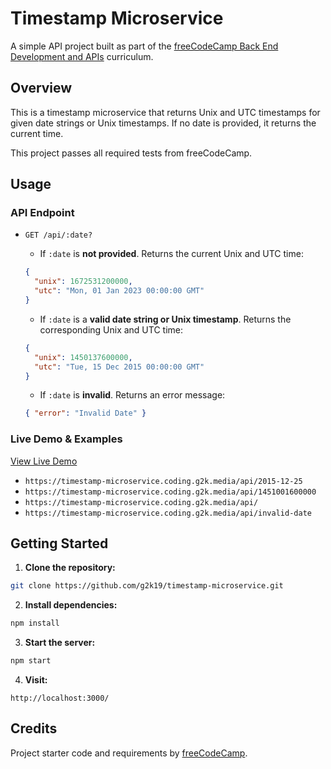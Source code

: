 # Timestamp Microservice

A simple API project built as part of the [freeCodeCamp Back End Development and APIs](https://www.freecodecamp.org/learn/back-end-development-and-apis/) curriculum.

## Overview

This is a timestamp microservice that returns Unix and UTC timestamps for given date strings or Unix timestamps. If no date is provided, it returns the current time.

This project passes all required tests from freeCodeCamp.

## Usage

### API Endpoint

- `GET /api/:date?`

    - If `:date` is **not provided**. Returns the current Unix and UTC time:
    
    ```json
    {
      "unix": 1672531200000,
      "utc": "Mon, 01 Jan 2023 00:00:00 GMT"
    }
    ```

    - If `:date` is a **valid date string or Unix timestamp**. Returns the corresponding Unix and UTC time:
    
    ```json
    {
      "unix": 1450137600000,
      "utc": "Tue, 15 Dec 2015 00:00:00 GMT"
    }
    ```

    - If `:date` is **invalid**. Returns an error message:
    
    ```json
    { "error": "Invalid Date" }
    ```

### Live Demo & Examples

[View Live Demo](https://timestamp-microservice-th4l.onrender.com)

- `https://timestamp-microservice.coding.g2k.media/api/2015-12-25`
- `https://timestamp-microservice.coding.g2k.media/api/1451001600000`
- `https://timestamp-microservice.coding.g2k.media/api/`
- `https://timestamp-microservice.coding.g2k.media/api/invalid-date`

## Getting Started

1. **Clone the repository:**
```bash
git clone https://github.com/g2k19/timestamp-microservice.git
```

2. **Install dependencies:**
```bash
npm install
```

3. **Start the server:**
```bash
npm start
```

4. **Visit:**
```
http://localhost:3000/
```

## Credits

Project starter code and requirements by [freeCodeCamp](https://www.freecodecamp.org/).
